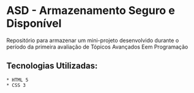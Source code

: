 # ASD - Armazenamento Seguro e Disponível

Repositório para armazenar um mini-projeto desenvolvido durante o período da primeira avaliação de Tópicos Avançados Eem Programação

## Tecnologias Utilizadas:
    * HTML 5
    * CSS 3
